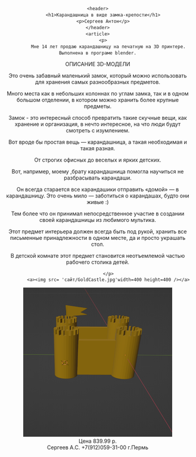 <!DOCTYPE html>
<html>
<head>
<link rel="stylesheet" href="gh.css" />
            <meta http-equiv="content-type" content="text/html;carest=utf-8">
    <title>Продажа карандашницы </title>
</head>
<body>
 <div style="text-align: center;"
<body bgcolor="#FF0"text="#800080"
h1 {
  color: white;
  text-align: center;
  padding: 100px;
}A[target="_blank"] {
	background: https://gas-kvas.com/uploads/posts/2023-01/1674337956_gas-kvas-com-p-risunki-na-3d-printere-21.jpg 10 6px no-repeat;
padding-left: 15px; 
}
layer {

    <header>
        <h1>Карандашница в виде замка-крепости</h1>
        <p>Сергеев Антон</p>
    </header>
    <article>
        <p>
            Мне 14 лет продаю карандашницу на печатную на 3D принтере. Выполнена в програме blender.

<p>ОПИСАНИЕ 3D-МОДЕЛИ</p>
<p>Это очень забавный маленький замок, который можно использовать для хранения самых разнообразных предметов.</p> <p>Много места как в небольших колоннах по углам замка, так и в одном большом отделении, в котором можно хранить более крупные предметы.</p> <p>Замок - это интересный способ превратить такие скучные вещи, как хранение и организация, в нечто интересное, на что люди будут смотреть с изумлением.</p>Вот вроде бы простая вещь — карандашница, а такая необходимая и такая разная.</p> <p> От строгих офисных до веселых и ярких детских.</p> <p> Вот, например, моему ,брату карандашница помогла научиться не разбрасывать карандаши.</p> <p>Он всегда старается все карандашики отправить «домой» — в карандашницу. Это очень мило — заботиться о карандашах, будто они живые :)</p> <p>Тем более что он принимал непосредственное участие в создании своей карандашницы из любимого мультика.</p>
<p>Этот предмет интерьера должен всегда быть под рукой, хранить все письменные принадлежности в одном месте, да и просто украшать стол.</p> <p>В детской комнате этот предмет становится неотъемлемой частью рабочего столика детей.</p>
 
            </p>
            <a><img src= 'сайт/GoldCastle.jpg'width=400 height=400 /></a>
 </p> <a><img src= 'сайт/2024-07-25_10-10-56.png'width=400 height=400 /></a>
    </article>
    <footer> Цена 839.99 р.</footer>
     <footer>Сергеев А.С. +7(912)059-31-00 г.Пермь </footer>
